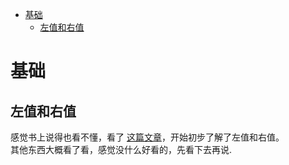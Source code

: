 - [基础](#基础)
  - [左值和右值](#左值和右值)


# 基础
   

## 左值和右值
感觉书上说得也看不懂，看了 [这篇文章](https://nettee.github.io/posts/2018/Understanding-lvalues-and-rvalues-in-C-and-C/)，开始初步了解了左值和右值。
<br>
其他东西大概看了看，感觉没什么好看的，先看下去再说.
